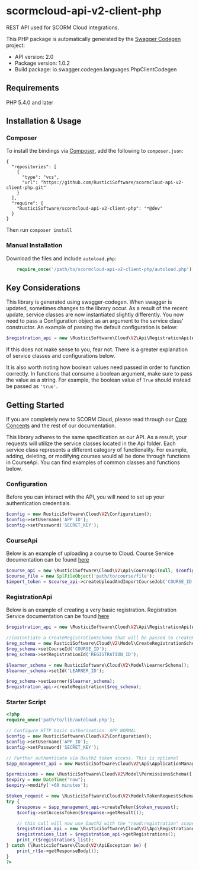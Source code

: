 # scormcloud-api-v2-client-php
REST API used for SCORM Cloud integrations.

This PHP package is automatically generated by the [Swagger Codegen](https://github.com/swagger-api/swagger-codegen) project:

- API version: 2.0
- Package version: 1.0.2
- Build package: io.swagger.codegen.languages.PhpClientCodegen

## Requirements

PHP 5.4.0 and later

## Installation & Usage
### Composer

To install the bindings via [Composer](http://getcomposer.org/), add the following to `composer.json`:

```
{
  "repositories": [
    {
      "type": "vcs",
      "url": "https://github.com/RusticiSoftware/scormcloud-api-v2-client-php.git"
    }
  ],
  "require": {
    "RusticiSoftware/scormcloud-api-v2-client-php": "*@dev"
  }
}
```

Then run `composer install`

### Manual Installation

Download the files and include `autoload.php`:

```php
    require_once('/path/to/scormcloud-api-v2-client-php/autoload.php');
```

## Key Considerations
This library is generated using swagger-codegen. When swagger is updated, sometimes changes to the library occur. As a
result of the recent update, service classes are now instantiated slightly differently. You now need to pass a Configuration
object as an argument to the service class' constructor. An example of passing the default configuration is below:

```php
$registration_api = new \RusticiSoftware\Cloud\V2\Api\RegistrationApi(null, RusticiSoftware\Cloud\V2\Configuration::getDefaultConfiguration(), null);
```

If this does not make sense to you, fear not. There is a greater explanation of service classes and configurations below.

It is also worth noting how boolean values need passed in order to function correctly. In functions that consume a boolean argument,
make sure to pass the value as a string. For example, the boolean value of `True` should instead be passed as `'true'`.

## Getting Started
If you are completely new to SCORM Cloud, please read through our [Core Concepts](http://cloud.scorm.com/docs/concepts/)
and the rest of our documentation.

This library adheres to the same specification as our API. As a result, your requests will utilize the service classes
located in the Api folder. Each service class represents a different category of functionality. For example,
adding, deleting, or modifying courses would all be done through functions in CourseApi. You can find examples of
common classes and functions below.

### Configuration
Before you can interact with the API, you will need to set up your authentication credentials.

```php
$config = new RusticiSoftware\Cloud\V2\Configuration();
$config->setUsername('APP_ID');
$config->setPassword('SECRET_KEY');
```

### CourseApi
Below is an example of uploading a course to Cloud. Course Service documentation can be found [here](http://cloud.scorm.com/docs/api_reference/v2/endpoints/courseservice/)

```php
$course_api = new \RusticiSoftware\Cloud\V2\Api\CourseApi(null, $config, null);
$course_file = new SplFileObject('path/to/course/file');
$import_token = $course_api->createUploadAndImportCourseJob('COURSE_ID', 'true', null, $course_file)->getResult();
```

### RegistrationApi
Below is an example of creating a very basic registration. Registration Service documentation can be found [here](http://cloud.scorm.com/docs/api_reference/v2/endpoints/registrationservice/)

```php
$registration_api = new \RusticiSoftware\Cloud\V2\Api\RegistrationApi(null, $config, null);

//instantiate a CreateRegistrationSchema that will be passed to createRegistration
$reg_schema = new RusticiSoftware\Cloud\V2\Model\CreateRegistrationSchema();
$reg_schema->setCourseId('COURSE_ID');
$reg_schema->setRegistrationId('REGISTRATION_ID');

$learner_schema = new RusticiSoftware\Cloud\V2\Model\LearnerSchema();
$learner_schema->setId('LEARNER_ID');

$reg_schema->setLearner($learner_schema);
$registration_api->createRegistration($reg_schema);
```

### Starter Script
```php
<?php
require_once('path/to/lib/autoload.php');

// Configure HTTP basic authorization: APP_NORMAL
$config = new RusticiSoftware\Cloud\V2\Configuration();
$config->setUsername('APP_ID');
$config->setPassword('SECRET_KEY');

// Further authenticate via Oauth2 token access. This is optional
$app_management_api = new RusticiSoftware\Cloud\V2\Api\ApplicationManagementApi(null, $config, null);

$permissions = new \RusticiSoftware\Cloud\V2\Model\PermissionsSchema([ 'scopes' => ['read:registration']]);
$expiry = new DateTime("now");
$expiry->modify('+60 minutes');

$token_request = new \RusticiSoftware\Cloud\V2\Model\TokenRequestSchema([ 'permissions' => $permissions, 'expiry' => $expiry]);
try {
    $response = $app_management_api->createToken($token_request);
    $config->setAccessToken($response->getResult());

    // this call will now use Oauth2 with the "read:registration" scope
    $registration_api = new \RusticiSoftware\Cloud\V2\Api\RegistrationApi(null, $config, null);
    $registrations_list = $registration_api->getRegistrations();
    print_r($registrations_list);
} catch (\RusticiSoftware\Cloud\V2\ApiException $e) {
    print_r($e->getResponseBody());
}
?>
```
